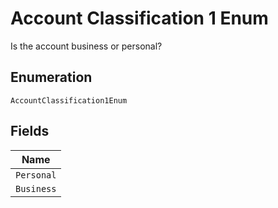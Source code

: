 
# Account Classification 1 Enum

Is the account business or personal?

## Enumeration

`AccountClassification1Enum`

## Fields

| Name |
|  --- |
| `Personal` |
| `Business` |

